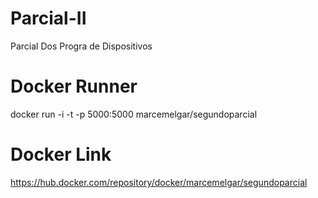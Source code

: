 # Parcial-II
Parcial Dos Progra de Dispositivos

# Docker Runner
docker run -i -t -p 5000:5000 marcemelgar/segundoparcial

# Docker Link
https://hub.docker.com/repository/docker/marcemelgar/segundoparcial
